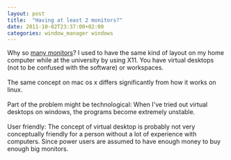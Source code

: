 ```yaml
---
layout: post
title:  "Having at least 2 monitors?"
date: 2011-10-02T23:37:00+02:00
categories: window_manager windows
---
```


Why so <a href="http://www.hanselman.com/blog/TheSweetSpotOfMultipleMonitorProductivityThatMagicalThirdMonitor.aspx">many monitors</a>? I used to have the same kind of layout on my home computer while at the university by using X11. You have virtual desktops (not to be confused with the software) or workspaces.<br><br>
The same concept on mac os x differs significantly from how it works on linux.<br><br>
Part of the problem might be technological: When I've tried out virtual desktops on windows, the programs become extremely unstable.<br><br>
User friendly: The concept of virtual desktop is probably not very conceptually friendly for a person without a lot of experience with computers. Since power users are assumed to have enough money to buy enough big monitors.
<div style="clear: both;"></div>